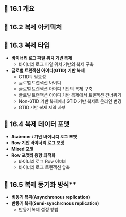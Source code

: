 ## 🦅 16.1 개요

## 🦅 16.2 복제 아키텍처

## 🦅 16.3 복제 타입
* **바이너리 로그 파일 위치 기반 복제**
  * 바이너리 로그 파일 위치 기반의 복제 구축
* **글로벌 트랜잭션 아이디(GTID) 기반 복제**
  * GTID의 필요성
  * 글로벌 트랜잭션 아이디
  * 글로벌 트랜잭션 아이디 기반의 복제 구축
  * 글로벌 트랜잭션 아이디 기반 복제에서 트랜잭션 건너뛰기
  * Non-GTID 기반 복제에서 GTID 기반 복제로 온라인 변경
  * GTID 기반 복제 제약 사항

## 🦅 16.4 복제 데이터 포맷
* **Statement 기반 바이너리 로그 포맷**
* **Row 기반 바이너리 로그 포맷**
* **Mixed 포맷**
* **Row 포맷의 용향 최적화**
  * 바이너리 로그 Row 이미지
  * 바이너리 로그 트랜잭션 압축

## 🦅 16.5 복제 동기화 방식**
* **비동기 복제(Asynchronous replication)**
* **반동기 복제(Semi-synchronous replication)**
  * 반동기 복제 설정 방법
